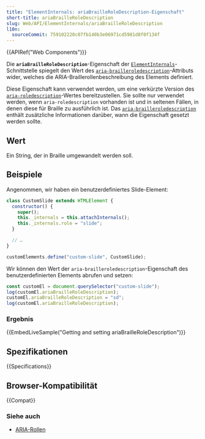 ```yaml
---
title: "ElementInternals: ariaBrailleRoleDescription-Eigenschaft"
short-title: ariaBrailleRoleDescription
slug: Web/API/ElementInternals/ariaBrailleRoleDescription
l10n:
  sourceCommit: 759102220c07fb140b3e06971cd5981d8f0f134f
---
```


{{APIRef("Web Components")}}

Die **`ariaBrailleRoleDescription`**-Eigenschaft der [`ElementInternals`](/de/docs/Web/API/ElementInternals)-Schnittstelle spiegelt den Wert des [`aria-brailleroledescription`](/de/docs/Web/Accessibility/ARIA/Reference/Attributes/aria-brailleroledescription)-Attributs wider, welches die ARIA-Braillerollenbeschreibung des Elements definiert.

Diese Eigenschaft kann verwendet werden, um eine verkürzte Version des [`aria-roledescription`](/de/docs/Web/Accessibility/ARIA/Reference/Attributes/aria-roledescription)-Wertes bereitzustellen. Sie sollte nur verwendet werden, wenn `aria-roledescription` vorhanden ist und in seltenen Fällen, in denen diese für Braille zu ausführlich ist. Das [`aria-brailleroledescription`](/de/docs/Web/Accessibility/ARIA/Reference/Attributes/aria-brailleroledescription) enthält zusätzliche Informationen darüber, wann die Eigenschaft gesetzt werden sollte.

## Wert

Ein String, der in Braille umgewandelt werden soll.

## Beispiele

Angenommen, wir haben ein benutzerdefiniertes Slide-Element:

```js
class CustomSlide extends HTMLElement {
  constructor() {
    super();
    this._internals = this.attachInternals();
    this._internals.role = "slide";
  }

  // …
}

customElements.define("custom-slide", CustomSlide);
```

Wir können den Wert der `aria-brailleroledescription`-Eigenschaft des benutzerdefinierten Elements abrufen und setzen:

```js
const customEl = document.querySelector("custom-slide");
log(customEl.ariaBrailleRoleDescription);
customEl.ariaBrailleRoleDescription = "sd";
log(customEl.ariaBrailleRoleDescription);
```

### Ergebnis

{{EmbedLiveSample("Getting and setting ariaBrailleRoleDescription")}}

## Spezifikationen

{{Specifications}}

## Browser-Kompatibilität

{{Compat}}

### Siehe auch

- [ARIA-Rollen](/de/docs/Web/Accessibility/ARIA/Reference/Roles)
